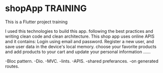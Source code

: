 # shopApp TRAINING

This is a Flutter project training 

I used this technologies to build this app. 
following the best practices and writing clean code and clean architecture. 
This shop app uses online APIS and it contains: Login using email and password. 
Register a new user, and save user data in the device's local memory.
choose your favorite products
and add products to your cart
and update your personal information ......

-Bloc pattern.
-Dio.
-MVC.
-lints.
-APIS.
-shared preferances. 
-on generated routes.


